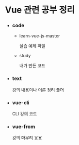 # Vue 관련 공부 정리

- ### code
  
  - learn-vue-js-master
    
    실습 예제 파일
  
  - study
    
    내가 만든 코드

- ### text
  
  강의 내용이나 이론 정리 폴더
  
- ### vue-cli

  CLI 강의 코드
  
- ### vue-from

  강의 마무리 응용 
